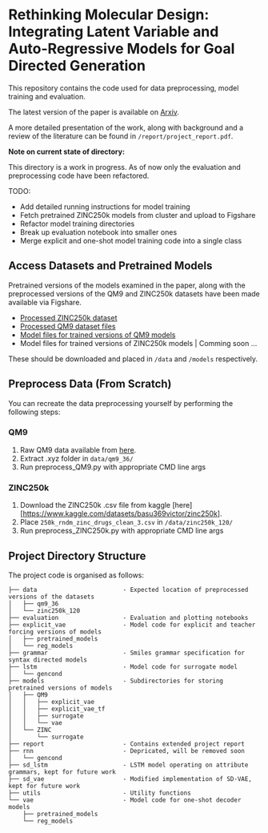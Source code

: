 # Rethinking Molecular Design: Integrating Latent Variable and Auto-Regressive Models for Goal Directed Generation

This repository contains the code used for data preprocessing, model training and evaluation.

The latest version of the paper is available on [Arxiv](https://arxiv.org/pdf/2409.00046).

A more detailed presentation of the work, along with background and a review of the literature can be found in `/report/project_report.pdf`.


**Note on current state of directory:**

This directory is a work in progress. As of now only the evaluation and preprocessing code have been refactored. 

TODO:
- Add detailed running instructions for model training
- Fetch pretrained ZINC250k models from cluster and upload to Figshare
- Refactor model training directories
- Break up evaluation notebook into smaller ones
- Merge explicit and one-shot model training code into a single class

## Access Datasets and Pretrained Models

Pretrained versions of the models examined in the paper, along with the preprocessed versions of the QM9 and ZINC250k datasets have been made available via Figshare.

- [Processed ZINC250k dataset](https://figshare.com/articles/dataset/ZINC_250k_prepossessed_dataset_files_/28147751)
- [Processed QM9 dataset files](https://figshare.com/articles/dataset/Preprocessed_QM9_files/28147763)
- [Model files for trained versions of QM9 models](https://figshare.com/articles/software/QM9_Trained_Models/28147781) 
- Model files for trained versions of ZINC250k models | Comming soon ...

These should be downloaded and placed in `/data` and `/models` respectively.

## Preprocess Data (From Scratch)

You can recreate the data preprocessing yourself by performing the following steps:

### QM9
1. Raw QM9 data available from [here](https://figshare.com/articles/dataset/Data_for_6095_constitutional_isomers_of_C7H10O2/1057646?backTo=/collections/_/978904).
2. Extract .xyz folder in `data/qm9_36/`
3. Run preprocess_QM9.py with appropriate CMD line args


### ZINC250k
1. Download the ZINC250k .csv file from kaggle [here][https://www.kaggle.com/datasets/basu369victor/zinc250k].
2. Place `250k_rndm_zinc_drugs_clean_3.csv` in `/data/zinc250k_120/`
3. Run preprocess_ZINC250k.py with appropriate CMD line args


## Project Directory Structure

The project code is organised as follows:

```
├── data                        - Expected location of preprocessed versions of the datasets
│   ├── qm9_36
│   └── zinc250k_120
├── evaluation                  - Evaluation and plotting notebooks
├── explicit_vae                - Model code for explicit and teacher forcing versions of models 
│   ├── pretrained_models
│   └── reg_models
├── grammar                     - Smiles grammar specification for syntax directed models
├── lstm                        - Model code for surrogate model
│   └── gencond
├── models                      - Subdirectories for storing pretrained versions of models
│   ├── QM9
│   │   ├── explicit_vae
│   │   ├── explicit_vae_tf
│   │   ├── surrogate
│   │   └── vae
│   └── ZINC
│       └── surrogate
├── report                      - Contains extended project report
├── rnn                         - Depricated, will be removed soon
│   └── gencond
├── sd_lstm                     - LSTM model operating on attribute grammars, kept for future work
├── sd_vae                      - Modified implementation of SD-VAE, kept for future work
├── utils                       - Utility functions
└── vae                         - Model code for one-shot decoder models
    ├── pretrained_models
    └── reg_models
```